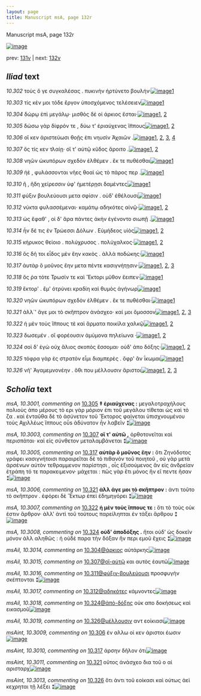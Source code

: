 ```yaml
---
layout: page
title: Manuscript msA, page 132r
---
```


Manuscript msA, page 132r

[![image](http://www.homermultitext.org/iipsrv?OBJ=IIP,1.0&FIF=/project/homer/pyramidal/deepzoom/hmt/vaimg/2017a/VA132RN_0304.tif&WID=100&CVT=JPEG)](http://www.homermultitext.org/ict2/?urn=urn:cite2:hmt:vaimg.2017a:VA132RN_0304)

prev:  [131v](../131v/) | next:  [132v](../132v/)

## *Iliad* text

*10.302* <a id="10.302"/> τοὺς ὅ γε συγκαλέσας . πυκινὴν ἠρτύνετο βουλήν·[![image](http://www.homermultitext.org/iipsrv?OBJ=IIP,1.0&FIF=/project/homer/pyramidal/deepzoom/hmt/vaimg/2017a/VA132RN_0304.tif&RGN=0.1772,0.2179,0.4124,0.0285&WID=1000&CVT=JPEG)](http://www.homermultitext.org/ict2/?urn=urn:cite2:hmt:vaimg.2017a:VA132RN_0304@0.1772,0.2179,0.4124,0.0285)[1](#msA_10.1)

*10.303* <a id="10.303"/> τίς κέν μοι τόδε ἔργον ὑποσχόμενος τελέσειεν[![image](http://www.homermultitext.org/iipsrv?OBJ=IIP,1.0&FIF=/project/homer/pyramidal/deepzoom/hmt/vaimg/2017a/VA132RN_0304.tif&RGN=0.1752,0.2434,0.4124,0.0233&WID=1000&CVT=JPEG)](http://www.homermultitext.org/ict2/?urn=urn:cite2:hmt:vaimg.2017a:VA132RN_0304@0.1752,0.2434,0.4124,0.0233)[1](#msA_10.1)

*10.304* <a id="10.304"/> δώρῳ ἐπὶ μεγάλῳ· μισθὸς δέ οἱ άρκιος ἔσται·[![image](http://www.homermultitext.org/iipsrv?OBJ=IIP,1.0&FIF=/project/homer/pyramidal/deepzoom/hmt/vaimg/2017a/VA132RN_0304.tif&RGN=0.1752,0.2585,0.3764,0.0263&WID=1000&CVT=JPEG)](http://www.homermultitext.org/ict2/?urn=urn:cite2:hmt:vaimg.2017a:VA132RN_0304@0.1752,0.2585,0.3764,0.0263)[1](#msAil_10.3014), [2](#msA_10.1)

*10.305* <a id="10.305"/> δώσω γὰρ δίφρόν τε , δύω τ' ἐριαύχενας ἵ̈ππους[![image](http://www.homermultitext.org/iipsrv?OBJ=IIP,1.0&FIF=/project/homer/pyramidal/deepzoom/hmt/vaimg/2017a/VA132RN_0304.tif&RGN=0.1752,0.2787,0.3994,0.024&WID=1000&CVT=JPEG)](http://www.homermultitext.org/ict2/?urn=urn:cite2:hmt:vaimg.2017a:VA132RN_0304@0.1752,0.2787,0.3994,0.024)[1](#msA_10.3001), [2](#msA_10.1)

*10.306* <a id="10.306"/> οἵ κεν ἀριστεύωσι θοῇς ἐπι νηυσὶν Ἀχαιῶν .[![image](http://www.homermultitext.org/iipsrv?OBJ=IIP,1.0&FIF=/project/homer/pyramidal/deepzoom/hmt/vaimg/2017a/VA132RN_0304.tif&RGN=0.1752,0.2983,0.3994,0.024&WID=1000&CVT=JPEG)](http://www.homermultitext.org/ict2/?urn=urn:cite2:hmt:vaimg.2017a:VA132RN_0304@0.1752,0.2983,0.3994,0.024)[1](#msAim_10.3020), [2](#msA_10.1), [3](#msA_10.3002), [4](#msAint_10.3009)

*10.307* <a id="10.307"/> ὅς τίς κεν τλαίῃ· οἵ τ' αὐτῷ κῦδος ἄροιτο .[![image](http://www.homermultitext.org/iipsrv?OBJ=IIP,1.0&FIF=/project/homer/pyramidal/deepzoom/hmt/vaimg/2017a/VA132RN_0304.tif&RGN=0.1772,0.3178,0.3704,0.024&WID=1000&CVT=JPEG)](http://www.homermultitext.org/ict2/?urn=urn:cite2:hmt:vaimg.2017a:VA132RN_0304@0.1772,0.3178,0.3704,0.024)[1](#msA_10.3003), [2](#msA_10.1)

*10.308* <a id="10.308"/> νηῶν ὠκυπόρων σχεδὸν ἐλθέμεν . ἔκ τε πυθέσθαι[![image](http://www.homermultitext.org/iipsrv?OBJ=IIP,1.0&FIF=/project/homer/pyramidal/deepzoom/hmt/vaimg/2017a/VA132RN_0304.tif&RGN=0.1732,0.3328,0.4134,0.0316&WID=1000&CVT=JPEG)](http://www.homermultitext.org/ict2/?urn=urn:cite2:hmt:vaimg.2017a:VA132RN_0304@0.1732,0.3328,0.4134,0.0316)[1](#msA_10.1)

*10.309* <a id="10.309"/> ἠὲ , φυλάσσονται νῆες θοαὶ ὡς τὸ πάρος περ .[![image](http://www.homermultitext.org/iipsrv?OBJ=IIP,1.0&FIF=/project/homer/pyramidal/deepzoom/hmt/vaimg/2017a/VA132RN_0304.tif&RGN=0.1682,0.3539,0.3754,0.027&WID=1000&CVT=JPEG)](http://www.homermultitext.org/ict2/?urn=urn:cite2:hmt:vaimg.2017a:VA132RN_0304@0.1682,0.3539,0.3754,0.027)[1](#msA_10.1)

*10.310* <a id="10.310"/> ἢ , ἤδη χείρεσσιν ὑφ' ἡμετέρῃσι δαμέντες[![image](http://www.homermultitext.org/iipsrv?OBJ=IIP,1.0&FIF=/project/homer/pyramidal/deepzoom/hmt/vaimg/2017a/VA132RN_0304.tif&RGN=0.1732,0.3719,0.3594,0.027&WID=1000&CVT=JPEG)](http://www.homermultitext.org/ict2/?urn=urn:cite2:hmt:vaimg.2017a:VA132RN_0304@0.1732,0.3719,0.3594,0.027)[1](#msA_10.1)

*10.311* <a id="10.311"/> φύξιν βουλεύουσι μετα σφίσιν . οὐδ' ἐθέλουσι[![image](http://www.homermultitext.org/iipsrv?OBJ=IIP,1.0&FIF=/project/homer/pyramidal/deepzoom/hmt/vaimg/2017a/VA132RN_0304.tif&RGN=0.1722,0.3937,0.3744,0.0233&WID=1000&CVT=JPEG)](http://www.homermultitext.org/ict2/?urn=urn:cite2:hmt:vaimg.2017a:VA132RN_0304@0.1722,0.3937,0.3744,0.0233)[1](#msA_10.1)

*10.312* <a id="10.312"/> νύκτα φυλασσέμεναι· καμάτῳ αδηκότες αἰνῷ·[![image](http://www.homermultitext.org/iipsrv?OBJ=IIP,1.0&FIF=/project/homer/pyramidal/deepzoom/hmt/vaimg/2017a/VA132RN_0304.tif&RGN=0.1722,0.4095,0.4124,0.0263&WID=1000&CVT=JPEG)](http://www.homermultitext.org/ict2/?urn=urn:cite2:hmt:vaimg.2017a:VA132RN_0304@0.1722,0.4095,0.4124,0.0263)[1](#msAil_10.3017), [2](#msA_10.1)

*10.313* <a id="10.313"/> ὡς ἔφαθ' , οἱ δ' ἄρα πάντες ἀκὴν ἐγένοντο σιωπῇ .[![image](http://www.homermultitext.org/iipsrv?OBJ=IIP,1.0&FIF=/project/homer/pyramidal/deepzoom/hmt/vaimg/2017a/VA132RN_0304.tif&RGN=0.1692,0.432,0.4164,0.0195&WID=1000&CVT=JPEG)](http://www.homermultitext.org/ict2/?urn=urn:cite2:hmt:vaimg.2017a:VA132RN_0304@0.1692,0.432,0.4164,0.0195)[1](#msA_10.1)

*10.314* <a id="10.314"/> ἦν δέ τις ἐν Τρώεσσι Δόλων . Εὐμήδεος υἱὸς[![image](http://www.homermultitext.org/iipsrv?OBJ=IIP,1.0&FIF=/project/homer/pyramidal/deepzoom/hmt/vaimg/2017a/VA132RN_0304.tif&RGN=0.1692,0.4478,0.3764,0.0233&WID=1000&CVT=JPEG)](http://www.homermultitext.org/ict2/?urn=urn:cite2:hmt:vaimg.2017a:VA132RN_0304@0.1692,0.4478,0.3764,0.0233)[1](#msA_10.1), [2](#msA_10.3004)

*10.315* <a id="10.315"/> κήρυκος θείοιο . πολύχρυσος . πολύχαλκος·[![image](http://www.homermultitext.org/iipsrv?OBJ=IIP,1.0&FIF=/project/homer/pyramidal/deepzoom/hmt/vaimg/2017a/VA132RN_0304.tif&RGN=0.1652,0.4651,0.3704,0.0285&WID=1000&CVT=JPEG)](http://www.homermultitext.org/ict2/?urn=urn:cite2:hmt:vaimg.2017a:VA132RN_0304@0.1652,0.4651,0.3704,0.0285)[1](#msAim_10.3021), [2](#msA_10.1)

*10.316* <a id="10.316"/> ὃς δή τοι εἶδος μὲν ἔην κακὸς . ἀλλὰ ποδώκης·[![image](http://www.homermultitext.org/iipsrv?OBJ=IIP,1.0&FIF=/project/homer/pyramidal/deepzoom/hmt/vaimg/2017a/VA132RN_0304.tif&RGN=0.1712,0.4838,0.4094,0.027&WID=1000&CVT=JPEG)](http://www.homermultitext.org/ict2/?urn=urn:cite2:hmt:vaimg.2017a:VA132RN_0304@0.1712,0.4838,0.4094,0.027)[1](#msA_10.1)

*10.317* <a id="10.317"/> ἀυτὰρ ὃ μοῦνος ἔην μετα πέντε κασιγνήτῃσιν·[![image](http://www.homermultitext.org/iipsrv?OBJ=IIP,1.0&FIF=/project/homer/pyramidal/deepzoom/hmt/vaimg/2017a/VA132RN_0304.tif&RGN=0.1702,0.5041,0.4094,0.0248&WID=1000&CVT=JPEG)](http://www.homermultitext.org/ict2/?urn=urn:cite2:hmt:vaimg.2017a:VA132RN_0304@0.1702,0.5041,0.4094,0.0248)[1](#msA_10.3005), [2](#msAint_10.3010), [3](#msA_10.1)

*10.318* <a id="10.318"/> ὅς ῥα τότε Τρωσίν τε καὶ Ἕκτορι μῦθον ἔειπεν·[![image](http://www.homermultitext.org/iipsrv?OBJ=IIP,1.0&FIF=/project/homer/pyramidal/deepzoom/hmt/vaimg/2017a/VA132RN_0304.tif&RGN=0.1652,0.5237,0.4094,0.0255&WID=1000&CVT=JPEG)](http://www.homermultitext.org/ict2/?urn=urn:cite2:hmt:vaimg.2017a:VA132RN_0304@0.1652,0.5237,0.4094,0.0255)[1](#msA_10.1)

*10.319* <a id="10.319"/> ἕκτορ' . ἒμ' ὀτρύνει κραδίη καὶ θυμὸς ἀγήνωρ[![image](http://www.homermultitext.org/iipsrv?OBJ=IIP,1.0&FIF=/project/homer/pyramidal/deepzoom/hmt/vaimg/2017a/VA132RN_0304.tif&RGN=0.1632,0.544,0.4134,0.0263&WID=1000&CVT=JPEG)](http://www.homermultitext.org/ict2/?urn=urn:cite2:hmt:vaimg.2017a:VA132RN_0304@0.1632,0.544,0.4134,0.0263)[1](#msA_10.1)

*10.320* <a id="10.320"/> νηῶν ὠκυπόρων σχεδὸν ἐλθέμεν . ἔκ τε πυθέσθαι·[![image](http://www.homermultitext.org/iipsrv?OBJ=IIP,1.0&FIF=/project/homer/pyramidal/deepzoom/hmt/vaimg/2017a/VA132RN_0304.tif&RGN=0.1662,0.562,0.4234,0.0323&WID=1000&CVT=JPEG)](http://www.homermultitext.org/ict2/?urn=urn:cite2:hmt:vaimg.2017a:VA132RN_0304@0.1662,0.562,0.4234,0.0323)[1](#msA_10.1)

*10.321* <a id="10.321"/> ἀλλ`' ἄγε μοι τὸ σκῆπτρον ἀνάσχεο· καί μοι ὄμοσσον[![image](http://www.homermultitext.org/iipsrv?OBJ=IIP,1.0&FIF=/project/homer/pyramidal/deepzoom/hmt/vaimg/2017a/VA132RN_0304.tif&RGN=0.1652,0.5808,0.4234,0.027&WID=1000&CVT=JPEG)](http://www.homermultitext.org/ict2/?urn=urn:cite2:hmt:vaimg.2017a:VA132RN_0304@0.1652,0.5808,0.4234,0.027)[1](#msAint_10.3011), [2](#msA_10.3006), [3](#msA_10.1)

*10.322* <a id="10.322"/> ἠ μὲν τοὺς ἵ̈ππους τὲ καὶ ἅρματα ποικίλα χαλκῷ[![image](http://www.homermultitext.org/iipsrv?OBJ=IIP,1.0&FIF=/project/homer/pyramidal/deepzoom/hmt/vaimg/2017a/VA132RN_0304.tif&RGN=0.1652,0.5988,0.4394,0.0316&WID=1000&CVT=JPEG)](http://www.homermultitext.org/ict2/?urn=urn:cite2:hmt:vaimg.2017a:VA132RN_0304@0.1652,0.5988,0.4394,0.0316)[1](#msA_10.1), [2](#msA_10.3007)

*10.323* <a id="10.323"/> δωσεμέν . οἳ φορέουσιν ἀμύμονα πηλείωνα ·[![image](http://www.homermultitext.org/iipsrv?OBJ=IIP,1.0&FIF=/project/homer/pyramidal/deepzoom/hmt/vaimg/2017a/VA132RN_0304.tif&RGN=0.1632,0.6213,0.3964,0.024&WID=1000&CVT=JPEG)](http://www.homermultitext.org/ict2/?urn=urn:cite2:hmt:vaimg.2017a:VA132RN_0304@0.1632,0.6213,0.3964,0.024)[1](#msAint_10.3012), [2](#msA_10.1)

*10.324* <a id="10.324"/> σοὶ δ' ἐγὼ οὐχ ἅλιος σκοπὸς ἔσσομαι· οὐδ' ἀπo δόξης·[![image](http://www.homermultitext.org/iipsrv?OBJ=IIP,1.0&FIF=/project/homer/pyramidal/deepzoom/hmt/vaimg/2017a/VA132RN_0304.tif&RGN=0.1632,0.6379,0.4264,0.0278&WID=1000&CVT=JPEG)](http://www.homermultitext.org/ict2/?urn=urn:cite2:hmt:vaimg.2017a:VA132RN_0304@0.1632,0.6379,0.4264,0.0278)[1](#msA_10.3008), [2](#msA_10.1)

*10.325* <a id="10.325"/> τόφρα γὰρ ἐς στρατὸν εἶμι διαμπερὲς . ὄφρ' ἂν ΐκωμαι[![image](http://www.homermultitext.org/iipsrv?OBJ=IIP,1.0&FIF=/project/homer/pyramidal/deepzoom/hmt/vaimg/2017a/VA132RN_0304.tif&RGN=0.1652,0.6559,0.4354,0.0278&WID=1000&CVT=JPEG)](http://www.homermultitext.org/ict2/?urn=urn:cite2:hmt:vaimg.2017a:VA132RN_0304@0.1652,0.6559,0.4354,0.0278)[1](#msA_10.1)

*10.326* <a id="10.326"/> νῆ' Ἀγαμεμνονέην . ὅθι που μέλλουσιν ἄριστοι[![image](http://www.homermultitext.org/iipsrv?OBJ=IIP,1.0&FIF=/project/homer/pyramidal/deepzoom/hmt/vaimg/2017a/VA132RN_0304.tif&RGN=0.1652,0.6799,0.3904,0.021&WID=1000&CVT=JPEG)](http://www.homermultitext.org/ict2/?urn=urn:cite2:hmt:vaimg.2017a:VA132RN_0304@0.1652,0.6799,0.3904,0.021)[1](#msAil_10.3019), [2](#msA_10.1), [3](#msAint_10.3013)

## *Scholia* text

*msA, 10.3001, commenting on* [10.305](#10.305)  <a id="msA_10.3001"/> **‡ ἐριαύχενας :** μεγαλοτραχήλους πολιοὺς ἀπο μέρους τὸ ερι γὰρ μόριον ἐπι τοῦ μεγάλου τίθεται ὡς καὶ τὸ ζα . καὶ ἐνταῦθα δὲ τὸ ἀσύνετον τοῦ Ἕκτορος φαίνεται ὑπισχνουμένου τοὺς Αχιλλέως ἵππους οὖs ἀδύνατον ἦν λαβεῖν ⁑[![image](http://www.homermultitext.org/iipsrv?OBJ=IIP,1.0&FIF=/project/homer/pyramidal/deepzoom/hmt/vaimg/2017a/VA132RN_0304.tif&RGN=0.174,0.1104,0.648,0.0368&WID=1000&CVT=JPEG)](http://www.homermultitext.org/ict2/?urn=urn:cite2:hmt:vaimg.2017a:VA132RN_0304@0.174,0.1104,0.648,0.0368)

*msA, 10.3003, commenting on* [10.307](#10.307)  <a id="msA_10.3003"/> **οἵ τ' αὐτῶ ,** ὀρθοτονεῖται καὶ περισπὰται· καὶ εἱς σύνθετον μεταλαμβάνεται ⁑[![image](http://www.homermultitext.org/iipsrv?OBJ=IIP,1.0&FIF=/project/homer/pyramidal/deepzoom/hmt/vaimg/2017a/VA132RN_0304.tif&RGN=0.342,0.1563,0.417,0.0195&WID=1000&CVT=JPEG)](http://www.homermultitext.org/ict2/?urn=urn:cite2:hmt:vaimg.2017a:VA132RN_0304@0.342,0.1563,0.417,0.0195)

*msA, 10.3005, commenting on* [10.317](#10.317)  <a id="msA_10.3005"/> **αὐτὰρ ὃ μοῦνος ἔην :** ὅτι Ζηνόδοτος γράφει κασιγνήτοισι παραιρεῖται δὲ τὸ πιθανὸν τοῦ ποιητοῦ , οὐ γὰρ μετὰ ἀρσένων αὐτὸν τεθραμμενον παρίστησι , οἷς ἐξισούμενος ἂν εἰς ἀνδρείαν ἐτράπη τό τε παρακειμενον· μάχεται : πῶς γὰρ ἔτι μόνος ἢν εῖ πεντε ῆσαν ⁑[![image](http://www.homermultitext.org/iipsrv?OBJ=IIP,1.0&FIF=/project/homer/pyramidal/deepzoom/hmt/vaimg/2017a/VA132RN_0304.tif&RGN=0.576,0.5207,0.231,0.0841&WID=1000&CVT=JPEG)](http://www.homermultitext.org/ict2/?urn=urn:cite2:hmt:vaimg.2017a:VA132RN_0304@0.576,0.5207,0.231,0.0841)

*msA, 10.3006, commenting on* [10.321](#10.321)  <a id="msA_10.3006"/> **ἀλλ άγε μοι τὸ σκῆπτρον :** ἀντι τοῦτο τὸ σκῆπτρον . ἐφόρει δὲ Ἕκτωρ ἐπεὶ ἐδημηγόρει ⁑[![image](http://www.homermultitext.org/iipsrv?OBJ=IIP,1.0&FIF=/project/homer/pyramidal/deepzoom/hmt/vaimg/2017a/VA132RN_0304.tif&RGN=0.597,0.6041,0.231,0.0233&WID=1000&CVT=JPEG)](http://www.homermultitext.org/ict2/?urn=urn:cite2:hmt:vaimg.2017a:VA132RN_0304@0.597,0.6041,0.231,0.0233)

*msA, 10.3007, commenting on* [10.322](#10.322)  <a id="msA_10.3007"/> **ἠ μὲν τοὺς ἵππους τε :** ὅτι τὸ τοὺς οὐκ έστιν ἄρθρον· ἀλλ' ἀντὶ τοῦ τούτους παρείληπται ἐν τάξει ἄρθρου ⁑[![image](http://www.homermultitext.org/iipsrv?OBJ=IIP,1.0&FIF=/project/homer/pyramidal/deepzoom/hmt/vaimg/2017a/VA132RN_0304.tif&RGN=0.601,0.6251,0.203,0.0368&WID=1000&CVT=JPEG)](http://www.homermultitext.org/ict2/?urn=urn:cite2:hmt:vaimg.2017a:VA132RN_0304@0.601,0.6251,0.203,0.0368)

*msA, 10.3008, commenting on* [10.324](#10.324)  <a id="msA_10.3008"/> **οὐδ' ἀποδόξης .** ἤτοι οὐδ' ὡς δοκεῖν μόνον ἀλλ αληθῶς : ἠ οὐδὲ παρα τὴν δόξαν ἣν περι εμοῦ ἔχεις ⁑[![image](http://www.homermultitext.org/iipsrv?OBJ=IIP,1.0&FIF=/project/homer/pyramidal/deepzoom/hmt/vaimg/2017a/VA132RN_0304.tif&RGN=0.603,0.6619,0.203,0.0368&WID=1000&CVT=JPEG)](http://www.homermultitext.org/ict2/?urn=urn:cite2:hmt:vaimg.2017a:VA132RN_0304@0.603,0.6619,0.203,0.0368)

*msAil, 10.3014, commenting on* [10.304@άρκιος](#10.304@άρκιος)  <a id="msAil_10.3014"/> αὐτάρκης[![image](http://www.homermultitext.org/iipsrv?OBJ=IIP,1.0&FIF=/project/homer/pyramidal/deepzoom/hmt/vaimg/2017a/VA132RN_0304.tif&RGN=0.455,0.263,0.05,0.0083&WID=1000&CVT=JPEG)](http://www.homermultitext.org/ict2/?urn=urn:cite2:hmt:vaimg.2017a:VA132RN_0304@0.455,0.263,0.05,0.0083)

*msAil, 10.3015, commenting on* [10.307@οἵ-αὐτῷ](#10.307@οἵ-αὐτῷ)  <a id="msAil_10.3015"/> και αυτὸς ἑαυτῶ[![image](http://www.homermultitext.org/iipsrv?OBJ=IIP,1.0&FIF=/project/homer/pyramidal/deepzoom/hmt/vaimg/2017a/VA132RN_0304.tif&RGN=0.341,0.3133,0.05,0.0113&WID=1000&CVT=JPEG)](http://www.homermultitext.org/ict2/?urn=urn:cite2:hmt:vaimg.2017a:VA132RN_0304@0.341,0.3133,0.05,0.0113)

*msAil, 10.3016, commenting on* [10.311@φύξιν-βουλεύουσι](#10.311@φύξιν-βουλεύουσι)  <a id="msAil_10.3016"/> προσφυγὴν σκέπτονται ⁑[![image](http://www.homermultitext.org/iipsrv?OBJ=IIP,1.0&FIF=/project/homer/pyramidal/deepzoom/hmt/vaimg/2017a/VA132RN_0304.tif&RGN=0.193,0.3899,0.094,0.0113&WID=1000&CVT=JPEG)](http://www.homermultitext.org/ict2/?urn=urn:cite2:hmt:vaimg.2017a:VA132RN_0304@0.193,0.3899,0.094,0.0113)

*msAil, 10.3017, commenting on* [10.312@αδηκότες](#10.312@αδηκότες)  <a id="msAil_10.3017"/> κάμνοντες[![image](http://www.homermultitext.org/iipsrv?OBJ=IIP,1.0&FIF=/project/homer/pyramidal/deepzoom/hmt/vaimg/2017a/VA132RN_0304.tif&RGN=0.193,0.3899,0.094,0.0113&WID=1000&CVT=JPEG)](http://www.homermultitext.org/ict2/?urn=urn:cite2:hmt:vaimg.2017a:VA132RN_0304@0.193,0.3899,0.094,0.0113)

*msAil, 10.3018, commenting on* [10.324@ἀπὸ-δόξης](#10.324@ἀπὸ-δόξης)  <a id="msAil_10.3018"/> οὐκ απο δοκήσεως καὶ εικασμοῦ[![image](http://www.homermultitext.org/iipsrv?OBJ=IIP,1.0&FIF=/project/homer/pyramidal/deepzoom/hmt/vaimg/2017a/VA132RN_0304.tif&RGN=0.528,0.6416,0.085,0.0143&WID=1000&CVT=JPEG)](http://www.homermultitext.org/ict2/?urn=urn:cite2:hmt:vaimg.2017a:VA132RN_0304@0.528,0.6416,0.085,0.0143)

*msAil, 10.3019, commenting on* [10.326@μέλλουσιν](#10.326@μέλλουσιν)  <a id="msAil_10.3019"/> αντ εοίκιασι[![image](http://www.homermultitext.org/iipsrv?OBJ=IIP,1.0&FIF=/project/homer/pyramidal/deepzoom/hmt/vaimg/2017a/VA132RN_0304.tif&RGN=0.424,0.6732,0.063,0.0173&WID=1000&CVT=JPEG)](http://www.homermultitext.org/ict2/?urn=urn:cite2:hmt:vaimg.2017a:VA132RN_0304@0.424,0.6732,0.063,0.0173)

*msAint, 10.3009, commenting on* [10.306](#10.306)  <a id="msAint_10.3009"/> ἐν αλλω οἱ κεν άριστοι έωσιν[![image](http://www.homermultitext.org/iipsrv?OBJ=IIP,1.0&FIF=/project/homer/pyramidal/deepzoom/hmt/vaimg/2017a/VA132RN_0304.tif&RGN=0.113,0.2953,0.059,0.0203&WID=1000&CVT=JPEG)](http://www.homermultitext.org/ict2/?urn=urn:cite2:hmt:vaimg.2017a:VA132RN_0304@0.113,0.2953,0.059,0.0203)

*msAint, 10.3010, commenting on* [10.317](#10.317)  <a id="msAint_10.3010"/> άρσην δῆλον ότι[![image](http://www.homermultitext.org/iipsrv?OBJ=IIP,1.0&FIF=/project/homer/pyramidal/deepzoom/hmt/vaimg/2017a/VA132RN_0304.tif&RGN=0.116,0.5064,0.059,0.0203&WID=1000&CVT=JPEG)](http://www.homermultitext.org/ict2/?urn=urn:cite2:hmt:vaimg.2017a:VA132RN_0304@0.116,0.5064,0.059,0.0203)

*msAint, 10.3011, commenting on* [10.321](#10.321)  <a id="msAint_10.3011"/> οῦτος ἀνάσχεο δια τοῦ ο αἱ αρισταρχ[![image](http://www.homermultitext.org/iipsrv?OBJ=IIP,1.0&FIF=/project/homer/pyramidal/deepzoom/hmt/vaimg/2017a/VA132RN_0304.tif&RGN=0.106,0.583,0.059,0.0255&WID=1000&CVT=JPEG)](http://www.homermultitext.org/ict2/?urn=urn:cite2:hmt:vaimg.2017a:VA132RN_0304@0.106,0.583,0.059,0.0255)

*msAint, 10.3013, commenting on* [10.326](#10.326)  <a id="msAint_10.3013"/> ὅτι ἀντι τοῦ εοίκασι καὶ ούτως ἀεὶ κεχρηται τῇ λέξει ⁑[![image](http://www.homermultitext.org/iipsrv?OBJ=IIP,1.0&FIF=/project/homer/pyramidal/deepzoom/hmt/vaimg/2017a/VA132RN_0304.tif&RGN=0.103,0.6799,0.059,0.0579&WID=1000&CVT=JPEG)](http://www.homermultitext.org/ict2/?urn=urn:cite2:hmt:vaimg.2017a:VA132RN_0304@0.103,0.6799,0.059,0.0579)